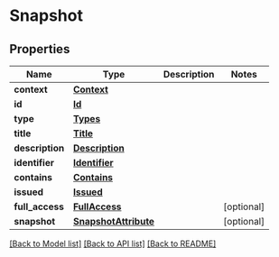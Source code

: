 # Snapshot

## Properties
Name | Type | Description | Notes
------------ | ------------- | ------------- | -------------
**context** | [**Context**](Context.md) |  | 
**id** | [**Id**](Id.md) |  | 
**type** | [**Types**](Types.md) |  | 
**title** | [**Title**](Title.md) |  | 
**description** | [**Description**](Description.md) |  | 
**identifier** | [**Identifier**](Identifier.md) |  | 
**contains** | [**Contains**](Contains.md) |  | 
**issued** | [**Issued**](Issued.md) |  | 
**full_access** | [**FullAccess**](FullAccess.md) |  | [optional] 
**snapshot** | [**SnapshotAttribute**](SnapshotAttribute.md) |  | [optional] 

[[Back to Model list]](../README.md#documentation-for-models) [[Back to API list]](../README.md#documentation-for-api-endpoints) [[Back to README]](../README.md)

